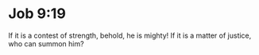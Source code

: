 # Job 9:19

If it is a contest of strength, behold, he is mighty! If it is a matter of justice, who can summon him?
